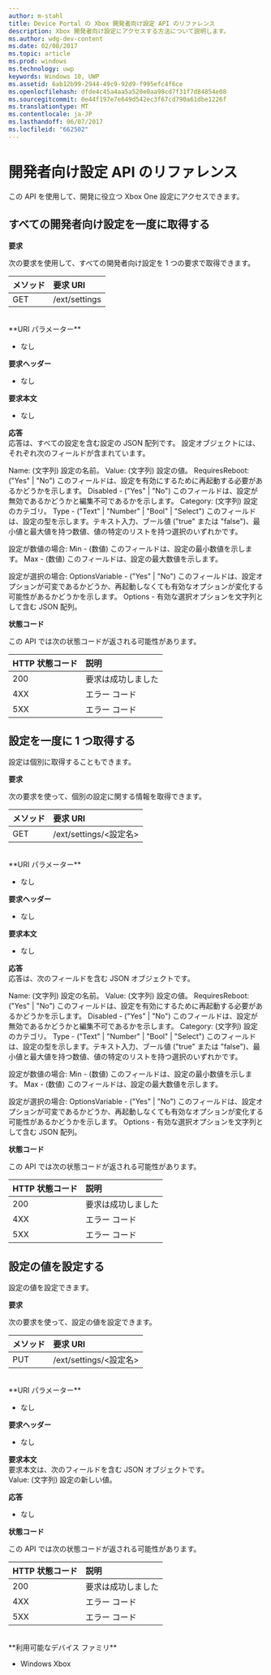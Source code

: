 ```yaml
---
author: m-stahl
title: Device Portal の Xbox 開発者向け設定 API のリファレンス
description: Xbox 開発者向け設定にアクセスする方法について説明します。
ms.author: wdg-dev-content
ms.date: 02/08/2017
ms.topic: article
ms.prod: windows
ms.technology: uwp
keywords: Windows 10, UWP
ms.assetid: 6ab12b99-2944-49c9-92d9-f995efc4f6ce
ms.openlocfilehash: dfde4c45a4aa5a520e0aa98cd7f31f7d84854e08
ms.sourcegitcommit: 0e44f197e7e649d542ec3f67cd790a61dbe1226f
ms.translationtype: MT
ms.contentlocale: ja-JP
ms.lasthandoff: 06/07/2017
ms.locfileid: "662502"
---
```

# <a name="developer-settings-api-reference"></a>開発者向け設定 API のリファレンス   
この API を使用して、開発に役立つ Xbox One 設定にアクセスできます。

## <a name="get-all-developer-settings-at-once"></a>すべての開発者向け設定を一度に取得する

**要求**

次の要求を使用して、すべての開発者向け設定を 1 つの要求で取得できます。

メソッド      | 要求 URI
:------     | :-----
GET | /ext/settings
<br />
**URI パラメーター**

- なし

**要求ヘッダー**

- なし

**要求本文**

- なし

**応答**   
応答は、すべての設定を含む設定の JSON 配列です。 設定オブジェクトには、それぞれ次のフィールドが含まれています。

Name: (文字列) 設定の名前。
Value: (文字列) 設定の値。
RequiresReboot: ("Yes" | "No") このフィールドは、設定を有効にするために再起動する必要があるかどうかを示します。
Disabled - ("Yes" | "No") このフィールドは、設定が無効であるかどうかと編集不可であるかを示します。
Category: (文字列) 設定のカテゴリ。
Type - ("Text" | "Number" | "Bool" | "Select") このフィールドは、設定の型を示します。テキスト入力、ブール値 ("true" または "false")、最小値と最大値を持つ数値、値の特定のリストを持つ選択のいずれかです。

設定が数値の場合: Min - (数値) このフィールドは、設定の最小数値を示します。
Max - (数値) このフィールドは、設定の最大数値を示します。

設定が選択の場合: OptionsVariable - ("Yes" | "No") このフィールドは、設定オプションが可変であるかどうか、再起動しなくても有効なオプションが変化する可能性があるかどうかを示します。
Options - 有効な選択オプションを文字列として含む JSON 配列。

**状態コード**

この API では次の状態コードが返される可能性があります。

HTTP 状態コード      | 説明
:------     | :-----
200 | 要求は成功しました
4XX | エラー コード
5XX | エラー コード

## <a name="get-settings-one-at-a-time"></a>設定を一度に 1 つ取得する
設定は個別に取得することもできます。

**要求**

次の要求を使って、個別の設定に関する情報を取得できます。

メソッド      | 要求 URI
:------     | :-----
GET | /ext/settings/\<設定名\>
<br />
**URI パラメーター**

- なし

**要求ヘッダー**

- なし

**要求本文**

- なし

**応答**   
応答は、次のフィールドを含む JSON オブジェクトです。

Name: (文字列) 設定の名前。
Value: (文字列) 設定の値。
RequiresReboot: ("Yes" | "No") このフィールドは、設定を有効にするために再起動する必要があるかどうかを示します。
Disabled - ("Yes" | "No") このフィールドは、設定が無効であるかどうかと編集不可であるかを示します。
Category: (文字列) 設定のカテゴリ。
Type - ("Text" | "Number" | "Bool" | "Select") このフィールドは、設定の型を示します。テキスト入力、ブール値 ("true" または "false")、最小値と最大値を持つ数値、値の特定のリストを持つ選択のいずれかです。

設定が数値の場合: Min - (数値) このフィールドは、設定の最小数値を示します。
Max - (数値) このフィールドは、設定の最大数値を示します。

設定が選択の場合: OptionsVariable - ("Yes" | "No") このフィールドは、設定オプションが可変であるかどうか、再起動しなくても有効なオプションが変化する可能性があるかどうかを示します。
Options - 有効な選択オプションを文字列として含む JSON 配列。

**状態コード**

この API では次の状態コードが返される可能性があります。

HTTP 状態コード      | 説明
:------     | :-----
200 | 要求は成功しました
4XX | エラー コード
5XX | エラー コード

## <a name="set-the-value-of-a-setting"></a>設定の値を設定する
設定の値を設定できます。

**要求**

次の要求を使って、設定の値を設定できます。

メソッド      | 要求 URI
:------     | :-----
PUT | /ext/settings/\<設定名\>
<br />
**URI パラメーター**

- なし

**要求ヘッダー**

- なし

**要求本文**   
要求本文は、次のフィールドを含む JSON オブジェクトです。   
Value: (文字列) 設定の新しい値。

**応答**   

- なし

**状態コード**

この API では次の状態コードが返される可能性があります。

HTTP 状態コード      | 説明
:------     | :-----
200 | 要求は成功しました
4XX | エラー コード
5XX | エラー コード

<br />
**利用可能なデバイス ファミリ**

* Windows Xbox